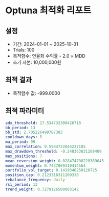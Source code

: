 # Optuna 최적화 리포트

## 설정

- 기간: 2024-01-01 ~ 2025-10-31
- Trials: 100
- 목적함수: 연율화 수익률 - 2.0 × MDD
- 초기 자본: 10,000,000원

## 최적 결과

- 목적함수 값: -999.0000

## 최적 파라미터

```yaml
adx_threshold: 17.534732300426718
bb_period: 13
bb_std: 2.705226499787383
cooldown_days: 5
ma_period: 99
max_correlation: 0.5984732044237185
max_drawdown_threshold: -0.248363831268409
max_positions: 7
mean_reversion_weight: 0.028474708228389045
momentum_weight: 0.7437069310414564
portfolio_vol_target: 0.1419346250120725
position_cap: 0.2123318311209338
rebalance_frequency: daily
rsi_period: 13
trend_weight: 0.7279126500083142
```
